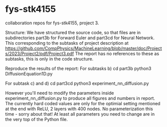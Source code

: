 # fys-stk4155
collaboration repos for fys-stk4155, project 3.

Structure:
We have structured the source code, so that files are in subdirectories part3b for Forward Euler
and part3cd for Neural Network. 
This corresponding to the subtasks of project description at
https://github.com/CompPhysics/MachineLearning/blob/master/doc/Projects/2023/Project2/pdf/Project3.pdf
The report has no references to these as subtasks, this is only in the code structure. 

Reproduce the results of the report:
For subtasks b) 
cd part3b
python3 DiffusionEquation1D.py

For subtask c) and d)
cd part3cd
python3 experiment_nn_diffusion.py

However you'll need to modify the parameters inside experiment_nn_diffusion.py to produce all figures and numbers in report.
The currently hard coded values are only for the optimial setting mentioned at the end with ReLU, 2 layers with 400 nodes.
No parameterization this time - sorry about that!
At least all parameters you need to change are in the very top of the Python file.


